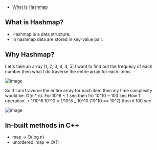 - [What is Hashmap](#what-is-hashmap)

## What is Hashmap?

- Hashmap is a data structure.
- In hashmap data are stored in key-value pair.

## Why Hashmap?

Let's take an array
[1, 2, 3, 4, 4, 5]
I want to find out the frequecy of each number then what I do traverse the entire array for each items.

![image](https://github.com/subrat611/DSA/assets/77252075/a38a1224-114e-4524-853d-e618c0db6cb6)

So if I am traverse the entire array for each item then my time complexity would be. O(n * n).
For 10^8 ~ 1 sec then fro 10^10 ~ 100 sec
How
1 operation -> 1/10^8
10^10 = 1/10^8 _ 10^10 (10^10 == 10^2)
then it 100 sec

![image](https://github.com/subrat611/DSA/assets/77252075/16405ffc-94cf-4867-ae9c-17573818e297)

## In-built methods in C++

- map -> O(log n)
- unordered_map -> O(1)
